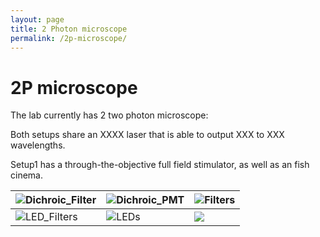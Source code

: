 ```yaml
---
layout: page
title: 2 Photon microscope
permalink: /2p-microscope/
---
```


# 2P microscope

The lab currently has 2 two photon microscope:

Both setups share an XXXX laser that is able to output XXX to XXX wavelengths.

Setup1 has a through-the-objective full field stimulator, as well as an fish cinema.

|![Dichroic_Filter](../media/setup1_filters_n_dichroics/Dichroic_Filter.png?raw=true)|![Dichroic_PMT](../media/setup1_filters_n_dichroics/Dichroic_PMT.png?raw=true)|![Filters](../media/setup1_filters_n_dichroics/Filters.png?raw=true)
|---|---|---|
![LED_Filters](../media/setup1_filters_n_dichroics/LED_Filters.png?raw=true)|![LEDs](../media/setup1_filters_n_dichroics/LEDs.png?raw=true)|![](../media/setup1_filters_n_dichroics/PMT.png?raw=true)
